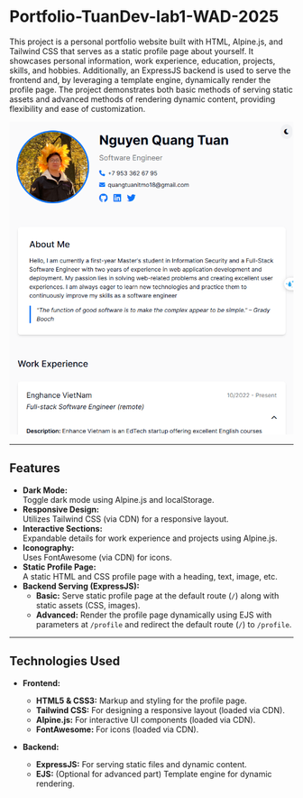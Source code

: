 # Portfolio-TuanDev-lab1-WAD-2025

This project is a personal portfolio website built with HTML, Alpine.js, and Tailwind CSS that serves as a static profile page about yourself. It showcases personal information, work experience, education, projects, skills, and hobbies. Additionally, an ExpressJS backend is used to serve the frontend and, by leveraging a template engine, dynamically render the profile page. The project demonstrates both basic methods of serving static assets and advanced methods of rendering dynamic content, providing flexibility and ease of customization.

<div align="center">
  <img width="1000" src="./public/images/profile.png" alt="profile">
</div>

---

## Features

- **Dark Mode:**  
  Toggle dark mode using Alpine.js and localStorage.
- **Responsive Design:**  
  Utilizes Tailwind CSS (via CDN) for a responsive layout.
- **Interactive Sections:**  
  Expandable details for work experience and projects using Alpine.js.
- **Iconography:**  
  Uses FontAwesome (via CDN) for icons.
- **Static Profile Page:**  
  A static HTML and CSS profile page with a heading, text, image, etc.
- **Backend Serving (ExpressJS):**
  - **Basic:** Serve static profile page at the default route (`/`) along with static assets (CSS, images).
  - **Advanced:** Render the profile page dynamically using EJS with parameters at `/profile` and redirect the default route (`/`) to `/profile`.

---

## Technologies Used

- **Frontend:**

  - **HTML5 & CSS3:** Markup and styling for the profile page.
  - **Tailwind CSS:** For designing a responsive layout (loaded via CDN).
  - **Alpine.js:** For interactive UI components (loaded via CDN).
  - **FontAwesome:** For icons (loaded via CDN).

- **Backend:**
  - **ExpressJS:** For serving static files and dynamic content.
  - **EJS:** (Optional for advanced part) Template engine for dynamic rendering.
